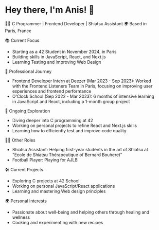 # Hey there, I'm Anis! 👋

👨‍💻 C Programmer | Frontend Developer | Shiatsu Assistant
🌍 Based in Paris, France

📚 Current Focus
  - Starting as a 42 Student in November 2024, in Paris
  - Building skills in JavaScript, React, and Next.js
  - Learning Testing and improving Web Design

💼 Professional Journey
  - Frontend Developer Intern at Deezer (Mar 2023 - Sep 2023): Worked with the Frontend Listeners Team in Paris, focusing on improving user experiences and frontend performance
  - O'Clock School (Sep 2022 - Mar 2023): 6 months of intensive learning in JavaScript and React, including a 1-month group project

🌱 Ongoing Exploration
  - Diving deeper into C programming at 42
  - Working on personal projects to refine React and Next.js skills
  - Learning how to efficiently test and improve code quality

👨‍🏫 Other Roles
  - Shiatsu Assistant: Helping first-year students in the art of Shiatsu at "Ecole de Shiatsu Thérapeutique of Bernard Bouheret"
  - Football Player: Playing for AJLB

🛠️ Current Projects
  - Exploring C projects at 42 School
  - Working on personal JavaScript/React applications
  - Learning and mastering Web design principles

🌍 Personal Interests
  - Passionate about well-being and helping others through healing and wellness
  - Cooking and experimenting with new recipes
